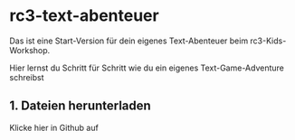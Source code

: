 # rc3-text-abenteuer
Das ist eine Start-Version für dein eigenes Text-Abenteuer beim rc3-Kids-Workshop. 

Hier lernst du Schritt für Schritt wie du ein eigenes Text-Game-Adventure schreibst

## 1. Dateien herunterladen
Klicke hier in Github auf 
